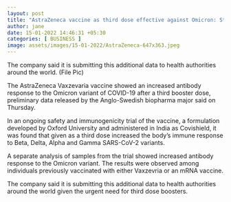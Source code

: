 ```yaml
---
layout: post
title: "AstraZeneca vaccine as third dose effective against Omicron: Study"
author: jane 
date: 15-01-2022 14:46:31 +05:30 
categories: [ BUSINESS ] 
image: assets/images/15-01-2022/AstraZeneca-647x363.jpeg
---
```

The company said it is submitting this additional data to health authorities around the world. (File Pic)

The AstraZeneca Vaxzevaria vaccine showed an increased antibody response to the Omicron variant of COVID-19 after a third booster dose, preliminary data released by the Anglo-Swedish biopharma major said on Thursday.

In an ongoing safety and immunogenicity trial of the vaccine, a formulation developed by Oxford University and administered in India as Covishield, it was found that given as a third dose increased the body’s immune response to Beta, Delta, Alpha and Gamma SARS-CoV-2 variants.

A separate analysis of samples from the trial showed increased antibody response to the Omicron variant. The results were observed among individuals previously vaccinated with either Vaxzevria or an mRNA vaccine.

The company said it is submitting this additional data to health authorities around the world given the urgent need for third dose boosters.